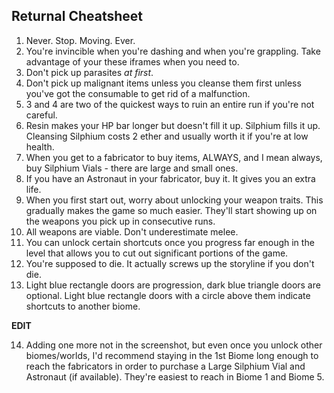 ## Returnal Cheatsheet

1. Never. Stop. Moving. Ever. 
2. You're invincible when you're dashing and when you're grappling. Take advantage of your these iframes when you need to.
3. Don't pick up parasites _at first_.
4. Don't pick up malignant items unless you cleanse them first unless you've got the consumable to get rid of a malfunction.
5. 3 and 4 are two of the quickest ways to ruin an entire run if you're not careful.
6. Resin makes your HP bar longer but doesn't fill it up. Silphium fills it up. Cleansing Silphium costs 2 ether and usually worth it if you're at low health.
7. When you get to a fabricator to buy items, ALWAYS, and I mean always, buy Silphium Vials - there are large and small ones.
8. If you have an Astronaut in your fabricator, buy it. It gives you an extra life.
9. When you first start out, worry about unlocking your weapon traits. This gradually makes the game so much easier. They'll start showing up on the weapons you pick up in consecutive runs. 
10. All weapons are viable. Don't underestimate melee.
11. You can unlock certain shortcuts once you progress far enough in the level that allows you to cut out significant portions of the game.
12. You're supposed to die. It actually screws up the storyline if you don't die.
13. Light blue rectangle doors are progression, dark blue triangle doors are optional. Light blue rectangle doors with a circle above them indicate shortcuts to another biome.

**EDIT**

14. Adding one more not in the screenshot, but even once you unlock other biomes/worlds, I'd recommend staying in the 1st Biome long enough to reach the fabricators in order to purchase a Large Silphium Vial and Astronaut (if available). They're easiest to reach in Biome 1 and Biome 5.
